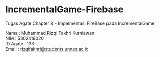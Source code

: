 # IncrementalGame-Firebase
 Tugas Agate Chapter 8 - Implementasi FireBase pada IncrementalGame

Nama     : Muhammad Rizqi Fakhri Kurniawan<br>
NIM      : 5302419020<br>
ID Agate : 133<br>
Email    : rizqifakhri@students.unnes.ac.id<br>
